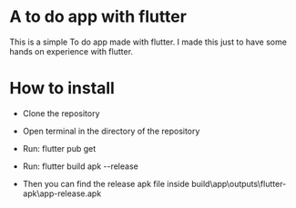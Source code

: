 # A to do app with flutter

This is a simple To do app made with flutter. I made this just to have some hands on experience with flutter.

# How to install

- Clone the repository
- Open terminal in the directory of the repository
- Run: flutter pub get
- Run: flutter build apk --release

- Then you can find the release apk file inside build\app\outputs\flutter-apk\app-release.apk
